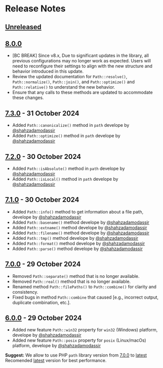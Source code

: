# Release Notes
## [Unreleased](https://github.com/lazervel/path/compare/v7.3.0...v8.0.0)

## [8.0.0](https://github.com/lazervel/path/compare/v7.3.0...v8.0.0)
- [BC BREAK] Since v8.x, Due to significant updates in the library, all previous configurations may no longer work as expected. Users will need to reconfigure their settings to align with the new structure and behavior introduced in this update.
- Review the updated documentation for `Path::resolve()`, `Path::normalize()`, `Path::join()`, and `Path::optimize()` and `Path::relative()` to understand the new behavior.
- Ensure that any calls to these methods are updated to accommodate these changes.

## [7.3.0](https://github.com/lazervel/path/releases/tag/v7.3.0) - 31 October 2024
- Added `Path::canonicalize()` method in `path` develope by [@shahzadamodassir](https://github.com/shahzadamodassir)
- Added `Path::optimize()` method in `path` develope by [@shahzadamodassir](https://github.com/shahzadamodassir)

## [7.2.0](https://github.com/lazervel/path/releases/tag/v7.2.0) - 30 October 2024
- Added `Path::isAbsolute()` method in `path` develope by [@shahzadamodassir](https://github.com/shahzadamodassir)
- Added `Path::isLocal()` method in `path` develope by [@shahzadamodassir](https://github.com/shahzadamodassir)

## [7.1.0](https://github.com/lazervel/path/releases/tag/v7.1.0) - 30 October 2024
- Added `Path::info()` method to get information about a file path, develope by [@shahzadamodassir](https://github.com/shahzadamodassir)
- Added `Path::basename()` method develope by [@shahzadamodassir](https://github.com/shahzadamodassir)
- Added `Path::extname()` method develope by [@shahzadamodassir](https://github.com/shahzadamodassir)
- Added `Path::filename()` method develope by [@shahzadamodassir](https://github.com/shahzadamodassir)
- Added `Path::tmp()` method develope by [@shahzadamodassir](https://github.com/shahzadamodassir)
- Added `Path::format()` method develope by [@shahzadamodassir](https://github.com/shahzadamodassir)
- Added `Path::parse()` method develope by [@shahzadamodassir](https://github.com/shahzadamodassir)

## [7.0.0](https://github.com/lazervel/path/releases/tag/v7.0.0) - 29 October 2024
- Removed `Path::separate()` method that is no longer available.
- Removed `Path::real()` method that is no longer available.
- Renamed method `Path::filePaths()` to `Path::combine()` for clarity and consistency.
- Fixed bugs in method `Path::combine` that caused [e.g., incorrect output, duplicate combination, etc.].

## [6.0.0](https://github.com/lazervel/path/releases/tag/v6.0.0) - 29 October 2024
- Added new feature `Path::win32` property for `win32` (Windows) platform, develope by [@shahzadamodassir](https://github.com/shahzadamodassir)
- Added new feature `Path::posix` property for `posix` (Linux/macOs) platform, develope by [@shahzadamodassir](https://github.com/shahzadamodassir)

**Suggest:** We allow to use PHP `path` library version from [7.0.0](https://github.com/lazervel/path/releases/tag/v7.0.0) to [latest](https://github.com/lazervel/path/releases/latest) Recomended [latest](https://github.com/lazervel/path/releases/latest) version for best performance.